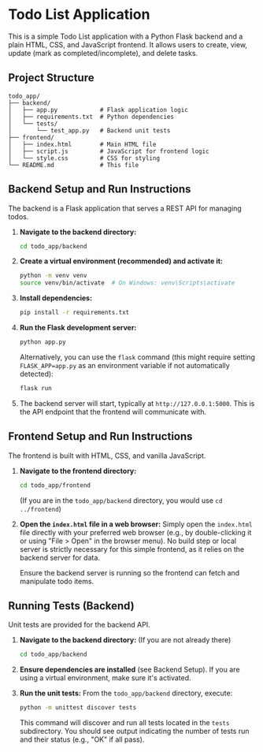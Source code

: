 # Todo List Application

This is a simple Todo List application with a Python Flask backend and a plain HTML, CSS, and JavaScript frontend. It allows users to create, view, update (mark as completed/incomplete), and delete tasks.

## Project Structure

```
todo_app/
├── backend/
│   ├── app.py            # Flask application logic
│   ├── requirements.txt  # Python dependencies
│   └── tests/
│       └── test_app.py   # Backend unit tests
├── frontend/
│   ├── index.html        # Main HTML file
│   ├── script.js         # JavaScript for frontend logic
│   └── style.css         # CSS for styling
└── README.md             # This file
```

## Backend Setup and Run Instructions

The backend is a Flask application that serves a REST API for managing todos.

1.  **Navigate to the backend directory:**
    ```bash
    cd todo_app/backend
    ```

2.  **Create a virtual environment (recommended) and activate it:**
    ```bash
    python -m venv venv
    source venv/bin/activate  # On Windows: venv\Scripts\activate
    ```

3.  **Install dependencies:**
    ```bash
    pip install -r requirements.txt
    ```

4.  **Run the Flask development server:**
    ```bash
    python app.py
    ```
    Alternatively, you can use the `flask` command (this might require setting `FLASK_APP=app.py` as an environment variable if not automatically detected):
    ```bash
    flask run
    ```

5.  The backend server will start, typically at `http://127.0.0.1:5000`. This is the API endpoint that the frontend will communicate with.

## Frontend Setup and Run Instructions

The frontend is built with HTML, CSS, and vanilla JavaScript.

1.  **Navigate to the frontend directory:**
    ```bash
    cd todo_app/frontend
    ```
    (If you are in the `todo_app/backend` directory, you would use `cd ../frontend`)

2.  **Open the `index.html` file in a web browser:**
    Simply open the `index.html` file directly with your preferred web browser (e.g., by double-clicking it or using "File > Open" in the browser menu). No build step or local server is strictly necessary for this simple frontend, as it relies on the backend server for data.

    Ensure the backend server is running so the frontend can fetch and manipulate todo items.

## Running Tests (Backend)

Unit tests are provided for the backend API.

1.  **Navigate to the backend directory:**
    (If you are not already there)
    ```bash
    cd todo_app/backend
    ```

2.  **Ensure dependencies are installed** (see Backend Setup). If you are using a virtual environment, make sure it's activated.

3.  **Run the unit tests:**
    From the `todo_app/backend` directory, execute:
    ```bash
    python -m unittest discover tests
    ```
    This command will discover and run all tests located in the `tests` subdirectory. You should see output indicating the number of tests run and their status (e.g., "OK" if all pass).
